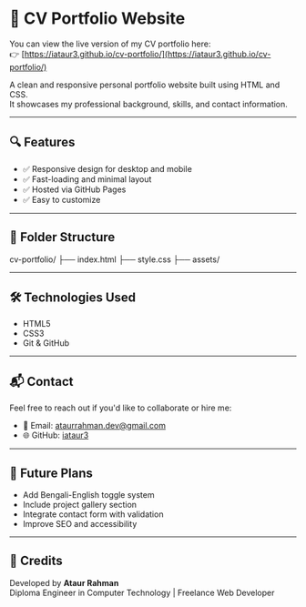 # 📄 CV Portfolio Website

You can view the live version of my CV portfolio here:  
👉 [https://iataur3.github.io/cv-portfolio/](https://iataur3.github.io/cv-portfolio/)

A clean and responsive personal portfolio website built using HTML and CSS.  
It showcases my professional background, skills, and contact information.

---

## 🔍 Features

- ✅ Responsive design for desktop and mobile
- ✅ Fast-loading and minimal layout
- ✅ Hosted via GitHub Pages
- ✅ Easy to customize

---

## 📁 Folder Structure

cv-portfolio/ ├── index.html ├── style.css ├── assets/

---

## 🛠️ Technologies Used

- HTML5
- CSS3
- Git & GitHub

---

## 📬 Contact

Feel free to reach out if you'd like to collaborate or hire me:

- 📧 Email: ataurrahman.dev@gmail.com
- 🌐 GitHub: [iataur3](https://github.com/iataur3)

---

## 📌 Future Plans

- Add Bengali-English toggle system
- Include project gallery section
- Integrate contact form with validation
- Improve SEO and accessibility

---

## 🙌 Credits

Developed by **Ataur Rahman**  
Diploma Engineer in Computer Technology | Freelance Web Developer
